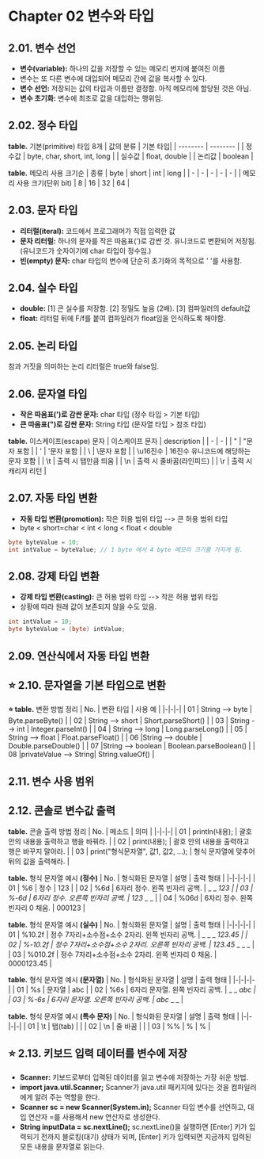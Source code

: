 # Chapter 02 변수와 타입
## 2.01. 변수 선언
- **변수(variable):** 하나의 값을 저장할 수 있는 메모리 번지에 붙여진 이름
- 변수는 또 다른 변수에 대입되어 메모리 간에 값을 복사할 수 있다.
- **변수 선언:** 저장되는 값의 타입과 이름만 결정함. 아직 메모리에 할당된 것은 아님.
- **변수 초기화:** 변수에 최초로 값을 대입하는 행위임.

## 2.02. 정수 타입
**table.** 기본(primitive) 타입 8개
| 값의 분류 | 기본 타입|
| -------- | -------- |
| 정수값 | byte, char, short, int, long |
| 실수값 | float, double |
| 논리값 | boolean |

**table.** 메모리 사용 크기순
| 종류 | byte | short | int | long |
| - | - | - | - | - |
| 메모리 사용 크기(단위 bit) | 8 | 16 | 32 | 64 |

## 2.03. 문자 타입
- **리터럴(iteral):** 코드에서 프로그래머가 직접 입력한 값
- **문자 리터럴:** 하나의 문자를 작은 따옴표(')로 감싼 것. 유니코드로 변환되어 저장됨. (유니코드가 숫자이기에 char 타입이 정수임.)
- **빈(empty) 문자:** char 타입의 변수에 단순히 초기화의 목적으로 ' '를 사용함.

## 2.04. 실수 타입
- **double:** [1] 큰 실수를 저장함. [2] 정밀도 높음 (2배). [3] 컴파일러의 default값
- **float:** 리터럴 뒤에 F/f를 붙여 컴파일러가 float임을 인식하도록 해야함.

## 2.05. 논리 타입
참과 거짓을 의미하는 논리 리터럴은 true와 false임.

## 2.06. 문자열 타입
- **작은 따옴표(')로 감싼 문자:** char 타입 (정수 타입 > 기본 타입)
- **큰 따옴표(")로 감싼 문자:** String 타입 (문자열 타입 > 참조 타입)

**table.** 이스케이프(escape) 문자
| 이스케이프 문자 | description |
| - | - |
| \" | "문자 포함 |
| \' | '문자 포함 |
| \\ | \문자 포함 |
| \u16진수 | 16진수 유니코드에 해당하는 문자 포함 |
| \t | 출력 시 탭만큼 띄움 |
| \n | 출력 시 줄바꿈(라인피드) |
| \r | 출력 시 캐리지 리턴 |

## 2.07. 자동 타입 변환
- **자동 타입 변환(promotion):** 작은 허용 범위 타입 --> 큰 허용 범위 타입
- byte < short=char < int < long < float < double

``` java
byte byteValue = 10;
int intValue = byteValue; // 1 byte 에서 4 byte 메모리 크기를 가지게 됨.
```

## 2.08. 강제 타입 변환
- **강제 타입 변환(casting):** 큰 허용 범위 타입 --> 작은 허용 범위 타입
- 상황에 따라 원래 값이 보존되지 않을 수도 있음.

``` java
int intValue = 10;
byte byteValue = (byte) intValue;
```

## 2.09. 연산식에서 자동 타입 변환
## ⭐ 2.10. 문자열을 기본 타입으로 변환 
**⭐ table.** 변환 방법 정리 
| No. | 변환 타입 | 사용 예 |
|-|-|-|
| 01 | String --> byte | Byte.parseByte() |
| 02 | String --> short | Short.parseShort() |
| 03 | String --> int | Integer.parseInt() |
| 04 | String --> long | Long.parseLong() |
| 05 | String --> float | Float.parseFloat() |
| 06 |String --> double | Double.parseDouble() |
| 07 |String --> boolean | Boolean.parseBoolean() |
| 08 |privateValue --> String| String.valueOf() |

## 2.11. 변수 사용 범위
## 2.12. 콘솔로 변수값 출력
**table.** 콘솔 출력 방법 정리
| No. | 메소드 | 의미 |
|-|-|-|
| 01 | println(내용); | 괄호 안의 내용을 출력하고 행을 바꿔라. |
| 02 | print(내용); | 괄호 안의 내용을 출력하고 행은 바꾸지 말아라. |
| 03 | print("형식문자열", 값1, 값2, ...); | 형식 문자열에 맞추어 뒤의 값을 출력해라. |

**table.** 형식 문자열 예시 **(정수)**
| No. | 형식화된 문자열 | 설명 | 출력 형태 |
|-|-|-|-|
| 01 | %6 | 정수 | 123 |
| 02 | %6d | 6자리 정수. 왼쪽 빈자리 공백. | _ _ _123 |
| 03 | %-6d | 6자리 정수. 오른쪽 빈자리 공백. | 123_ _ _ |
| 04 | %06d | 6자리 정수. 왼쪽 빈자리 0 채움. | 000123 |

**table.** 형식 문자열 예시 **(실수)**
| No. | 형식화된 문자열 | 설명 | 출력 형태 |
|-|-|-|-|
| 01 | %10.2f | 정수 7자리+소수점+소수 2자리. 왼쪽 빈자리 공백. | _ _ _ _123.45 |
| 02 | %-10.2f | 정수 7자리+소수점+소수 2자리. 오른쪽 빈자리 공백. | 123.45_ _ _ _ |
| 03 | %010.2f | 정수 7자리+소수점+소수 2자리. 왼쪽 빈자리 0 채움. | 0000123.45 |

**table.** 형식 문자열 예시 **(문자열)**
| No. | 형식화된 문자열 | 설명 | 출력 형태 |
|-|-|-|-|
| 01 | %s | 문자열 | abc |
| 02 | %6s | 6자리 문자열. 왼쪽 빈자리 공백. | _ _ _abc |
| 03 | %-6s | 6자리 문자열. 오른쪽 빈자리 공백. | abc_ _ _ |

**table.** 형식 문자열 예시 **(특수 문자)**
| No. | 형식화된 문자열 | 설명 | 출력 형태 |
|-|-|-|-|
| 01 | \t | 탭(tab) |  |
| 02 | \n | 줄 바꿈 |  |
| 03 | %% | % | % |

## ⭐ 2.13. 키보드 입력 데이터를 변수에 저장
- **Scanner:** 키보드로부터 입력된 데이터를 읽고 변수에 저장하는 가장 쉬운 방법.
- **import java.util.Scanner;** Scanner가 java.util 패키지에 있다는 것을 컴파일러에게 알려 주는 역할을 한다.
- **Scanner sc = new Scanner(System.in);** Scanner 타입 변수를 선언하고, 대입 연산자 =를 사용해서 new 연산자로 생성한다.
- **String inputData = sc.nextLine();** sc.nextLine()을 실행하면 [Enter] 키가 입력되기 전까지 블로킹(대기) 상태가 되며, [Enter] 키가 입력되면 지금까지 입력된 모든 내용을 문자열로 읽는다.
